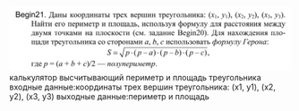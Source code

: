 ![alt text](image.png)
калькулятор высчитывающий периметр и площадь треугольника
входные данные:координаты трех вершин треугольника: (x1, y1), (x2, y2), (x3, y3)
выходные данные:периметр и площадь
